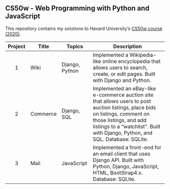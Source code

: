 ## CS50w - Web Programming with Python and JavaScript
This repository contains my solutions to Havard University’s <a href='https://cs50.harvard.edu/web/2020/'>CS50w course (2020)</a>.<br>

Project | Title | Topics | Description
:--:|--|--|--
1 | Wiki | Django, Python |Implemented a Wikipedia-like online encyclopedia that allows users to search, create, or edit pages. Built with Django and Python.
2 | Commerce | Django, SQL |Implemented an eBay-like e-commerce auction site that allows users to post auction listings, place bids on listings, comment on those listings, and add listings to a “watchlist". Built with Django, Python, and SQL. Database: SQLite.
3 | Mail | JavaScript | Implemented a front-end for an email client that uses Django API. Built with Python, Django, JavaScript, HTML, BootStrap4.x. Database: SQLite.
